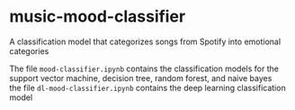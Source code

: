 # music-mood-classifier
A classification model that categorizes songs from Spotify into emotional categories

The file `mood-classifier.ipynb` contains the classification models for the support vector machine, decision tree, random forest, and naive bayes <br />
the file `dl-mood-classifier.ipynb` contains the deep learning classification model
